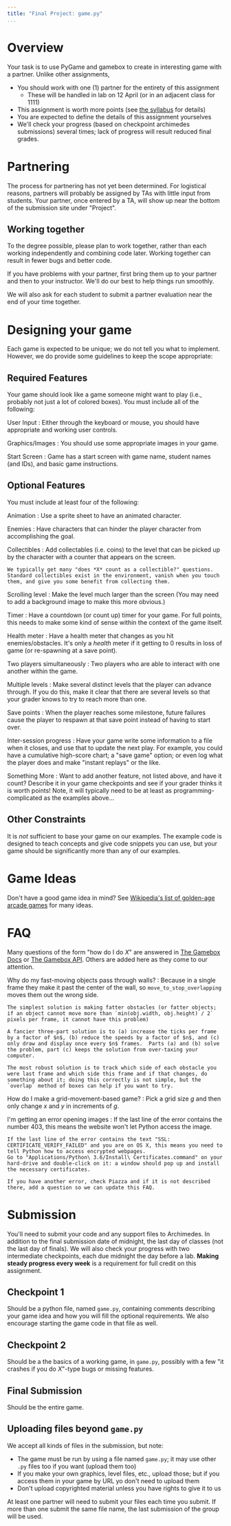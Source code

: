 ```yaml
---
title: "Final Project: game.py"
...
```


# Overview

Your task is to use PyGame and gamebox to create in interesting game with a partner.
Unlike other assignments,

-   You should work with one (1) partner for the entirety of this assignment
    -   These will be handled in lab on 12 April (or in an adjacent class for 1111)
-   This assignment is worth more points (see [the syllabus](syllabus.html) for details)
-   You are expected to define the details of this assignment yourselves
-   We'll check your progress (based on checkpoint archimedes submissions) several times; lack of progress will result reduced final grades.

# Partnering

The process for partnering has not yet been determined.
For logistical reasons, partners will probably be assigned by TAs with little input from students.
Your partner, once entered by a TA, will show up near the bottom of the submission site under "Project".

<!--
You can submit a partner evaluation using [this google form](https://docs.google.com/forms/d/e/1FAIpQLSclqTmYTrGNerC158UMlN5A2jgbA7xquFpAlnQ4p_F1MGlOAw/viewform?usp=sf_link).
-->


## Working together

To the degree possible, please plan to work together, rather than each working independently and combining code later.
Working together can result in fewer bugs and better code.

If you have problems with your partner, first bring them up to your partner and then to your instructor.
We'll do our best to help things run smoothly.

We will also ask for each student to submit a partner evaluation near the end of your time together.

# Designing your game

Each game is expected to be unique; we do not tell you what to implement.
However, we do provide some guidelines to keep the scope appropriate:

## Required Features

Your game should look like a game someone might want to play (i.e., probably not just a lot of colored boxes).
You must include all of the following:

User Input
:   Either through the keyboard or mouse, you should have appropriate and working user controls.

Graphics/Images
:   You should use some appropriate images in your game.

Start Screen
:   Game has a start screen with game name, student names (and IDs), and basic game instructions.

## Optional Features

You must include at least four of the following:

Animation
:   Use a sprite sheet to have an animated character.

Enemies
:   Have characters that can hinder the player character from accomplishing the goal.

Collectibles
:   Add collectables (i.e. coins) to the level that can be picked up by the character with a counter that appears on the screen.
   
    We typically get many "does *X* count as a collectible?" questions.
    Standard collectibles exist in the environment, vanish when you touch them, and give you some benefit from collecting them.
    
Scrolling level
:   Make the level much larger than the screen (You may need to add a background image to make this more obvious.)

Timer
:   Have a countdown (or count up) timer for your game.
    For full points, this needs to make some kind of sense within the context of the game itself.

Health meter
:   Have a health meter that changes as you hit enemies/obstacles.
    It's only a *health* meter if it getting to 0 results in loss of game (or re-spawning at a save point).

Two players simultaneously
:   Two players who are able to interact with one another within the game.

Multiple levels
:   Make several distinct levels that the player can advance through.
    If you do this, make it clear that there are several levels so that your grader knows to try to reach more than one.

Save points
:   When the player reaches some milestone, future failures cause the player to respawn at that save point
    instead of having to start over.

Inter-session progress
:   Have your game write some information to a file when it closes, and use that to update the next play.
    For example, you could have a cumulative high-score chart; a "save game" option;
    or even log what the player does and make "instant replays" or the like.

Something More
:   Want to add another feature, not listed above, and have it count?
    Describe it in your game checkpoints and see if your grader thinks it is worth points!
    Note, it will typically need to be at least as programming-complicated as the examples above...

## Other Constraints

It is *not* sufficient to base your game on our examples.
The example code is designed to teach concepts and give code snippets you can use,
but your game should be significantly more than any of our examples.

# Game Ideas

Don't have a good game idea in mind?
See [Wikipedia's list of golden-age arcade games](https://en.wikipedia.org/wiki/Golden_age_of_arcade_video_games#List_of_popular_arcade_games) for many ideas.

# FAQ

Many questions of the form "how do I do *X*" are answered in [The Gamebox Docs](gamebox-summary.html) or [The Gamebox API](gamebox.html).
Others are added here as they come to our attention.

Why do my fast-moving objects pass through walls?
:   Because in a single frame they make it past the center of the wall, so `move_to_stop_overlapping` moves them out the wrong side.

    The simplest solution is making fatter obstacles (or fatter objects; if an object cannot move more than `min(obj.width, obj.height) / 2` pixels per frame, it cannot have this problem)
    
    A fancier three-part solution is to (a) increase the ticks per frame by a factor of $n$, (b) reduce the speeds by a factor of $n$, and (c) only draw and display once every $n$ frames.  Parts (a) and (b) solve the problem, part (c) keeps the solution from over-taxing your computer.
    
    The most robust solution is to track which side of each obstacle you were last frame and which side this frame and if that changes, do something about it; doing this correctly is not simple, but the `overlap` method of boxes can help if you want to try.

How do I make a grid-movement-based game?
:   Pick a grid size $g$ and then only change $x$ and $y$ in increments of $g$.

I'm getting an error opening images
:   If the last line of the error contains the number 403, this means the website won't let Python access the image.
    
    If the last line of the error contains the text "SSL: CERTIFICATE_VERIFY_FAILED" and you are on OS X, this means you need to tell Python how to access encrypted webpages.
    Go to "Applications/Python\ 3.6/Install\ Certificates.command" on your hard-drive and double-click on it: a window should pop up and install the necessary certificates.
    
    If you have another error, check Piazza and if it is not described there, add a question so we can update this FAQ.

# Submission

You'll need to submit your code and any support files to Archimedes.
In addition to the final submission date of midnight, the last day of classes (not the last day of finals).
We will also check your progress with two intermediate checkpoints, each due midnight the day before a lab.
**Making steady progress every week** is a requirement for full credit on this assignment.

## Checkpoint 1

Should be a python file, named `game.py`, containing comments describing your game idea and how you will fill the optional requirements.  We also encourage starting the game code in that file as well.

## Checkpoint 2

Should be a the basics of a working game, in `game.py`, possibly with a few "it crashes if you do *X*"-type bugs or missing features.

## Final Submission

Should be the entire game.

## Uploading files beyond `game.py`

We accept all kinds of files in the submission, but note:

-   The game must be run by using a file named `game.py`; it may use other `.py` files too if you want (upload them too)
-   If you make your own graphics, level files, etc., upload those; but if you access them in your game by URL yo don't need to upload them
-   Don't upload copyrighted material unless you have rights to give it to us

At least one partner will need to submit your files each time you submit.
If more than one submit the same file name, the last submission of the group will be used.

